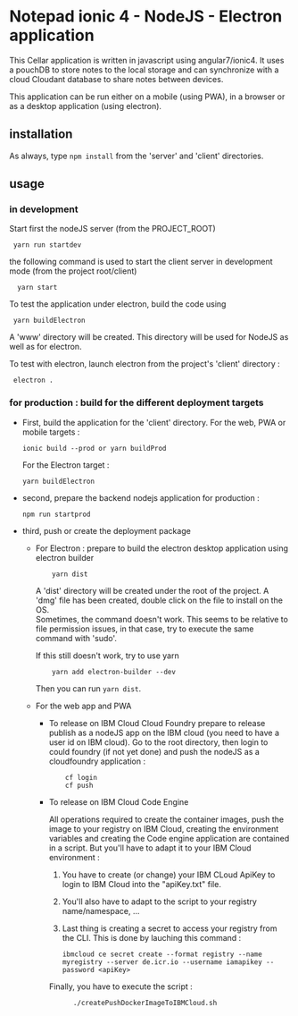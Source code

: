 # Notepad ionic 4 - NodeJS - Electron application

This Cellar application is written in javascript using angular7/ionic4.
It uses a pouchDB to store notes to the local storage and can synchronize with a cloud Cloudant database to share notes between devices.

This application can be run either on a mobile (using PWA), in a browser or as a desktop application (using electron).

## installation

As always, type `npm install` from the 'server' and 'client' directories.

## usage

### in development

Start first the nodeJS server (from the PROJECT_ROOT)

     yarn run startdev

the following command is used to start the client server in development mode (from the project root/client)

      yarn start

To test the application under electron, build the code using

     yarn buildElectron

A 'www' directory will be created. This directory will be used for NodeJS as well as for electron.

To test with electron, launch electron from the project's 'client' directory :

     electron .

### for production : build for the different deployment targets

- First, build the application for the 'client' directory. For the web, PWA or mobile targets :

      ionic build --prod or yarn buildProd

  For the Electron target :

      yarn buildElectron

- second, prepare the backend nodejs application for production :

      npm run startprod

- third, push or create the deployment package

  - For Electron : prepare to build the electron desktop application using electron builder

            yarn dist

    A 'dist' directory will be created under the root of the project.
    A 'dmg' file has been created, double click on the file to install on the OS.<br>
    Sometimes, the command doesn't work. This seems to be relative to file permission issues, in that case, try to execute the same command with 'sudo'.

    If this still doesn't work, try to use yarn

            yarn add electron-builder --dev

    Then you can run `yarn dist`.

  - For the web app and PWA

    - To release on IBM Cloud Cloud Foundry
      prepare to release publish as a nodeJS app on the IBM cloud (you need to have a user id on IBM cloud).
      Go to the root directory, then login to could foundry (if not yet done) and push the nodeJS as a cloudfoundry application :

              cf login
              cf push

    - To release on IBM Cloud Code Engine

      All operations required to create the container images, push the image to your registry on IBM Cloud, creating the environment variables and creating the Code engine application are contained in a script. But you'll have to adapt it to your IBM Cloud environment :

      1. You have to create (or change) your IBM CLoud ApiKey to login to IBM Cloud into the "apiKey.txt" file.
      2. You'll also have to adapt to the script to your registry name/namespace, ...
      3. Last thing is creating a secret to access your registry from the CLI. This is done by lauching this command :

         ```console
         ibmcloud ce secret create --format registry --name myregistry --server de.icr.io --username iamapikey --password <apiKey>
         ```

      Finally, you have to execute the script :

      ```console
            ./createPushDockerImageToIBMCloud.sh
      ```
